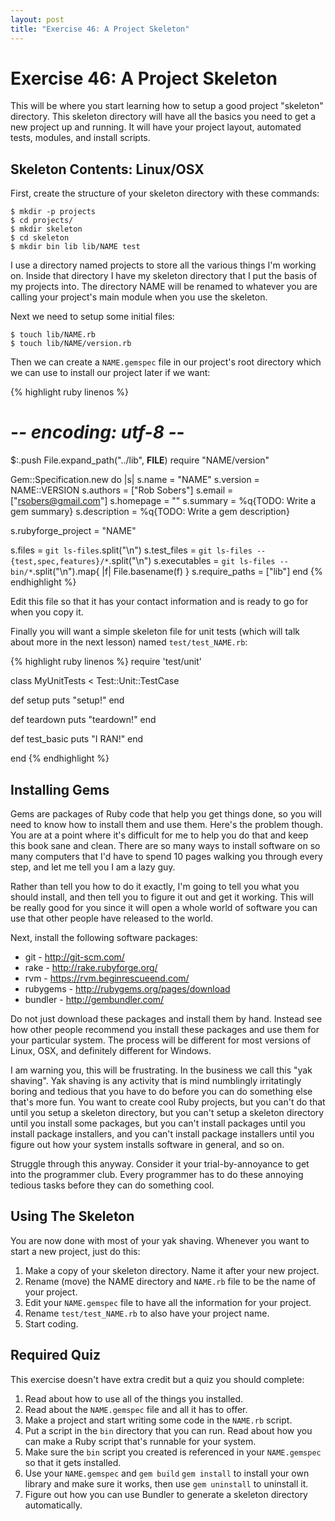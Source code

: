 ```yaml
---
layout: post
title: "Exercise 46: A Project Skeleton"
---
```

# Exercise 46: A Project Skeleton
This will be where you start learning how to setup a good project "skeleton" directory. This skeleton directory will have all the basics you need to get a new project up and running. It will have your project layout, automated tests, modules, and install scripts.

## Skeleton Contents: Linux/OSX
First, create the structure of your skeleton directory with these commands:

    $ mkdir -p projects
    $ cd projects/
    $ mkdir skeleton
    $ cd skeleton
    $ mkdir bin lib lib/NAME test

I use a directory named projects to store all the various things I'm working on. Inside that directory I have my skeleton directory that I put the basis of my projects into. The directory NAME will be renamed to whatever you are calling your project's main module when you use the skeleton.

Next we need to setup some initial files:

    $ touch lib/NAME.rb
    $ touch lib/NAME/version.rb

Then we can create a `NAME.gemspec` file in our project's root directory which we can use to install our project later if we want:

{% highlight ruby linenos %}
# -*- encoding: utf-8 -*-
$:.push File.expand_path("../lib", __FILE__)
require "NAME/version"

Gem::Specification.new do |s|
  s.name        = "NAME"
  s.version     = NAME::VERSION
  s.authors     = ["Rob Sobers"]
  s.email       = ["rsobers@gmail.com"]
  s.homepage    = ""
  s.summary     = %q{TODO: Write a gem summary}
  s.description = %q{TODO: Write a gem description}

  s.rubyforge_project = "NAME"

  s.files         = `git ls-files`.split("\n")
  s.test_files    = `git ls-files -- {test,spec,features}/*`.split("\n")
  s.executables   = `git ls-files -- bin/*`.split("\n").map{ |f| File.basename(f) }
  s.require_paths = ["lib"]
end
{% endhighlight %}

Edit this file so that it has your contact information and is ready to go for when you copy it.

Finally you will want a simple skeleton file for unit tests (which will talk about more in the next lesson) named `test/test_NAME.rb`:

{% highlight ruby linenos %}
require 'test/unit'

class MyUnitTests < Test::Unit::TestCase

  def setup
    puts "setup!"
  end

  def teardown
    puts "teardown!"
  end

  def test_basic
    puts "I RAN!"
  end

end
{% endhighlight %}

## Installing Gems
Gems are packages of Ruby code that help you get things done, so you will need to know how to install them and use them. Here's the problem though. You are at a point where it's difficult for me to help you do that and keep this book sane and clean. There are so many ways to install software on so many computers that I'd have to spend 10 pages walking you through every step, and let me tell you I am a lazy guy.

Rather than tell you how to do it exactly, I'm going to tell you what you should install, and then tell you to figure it out and get it working. This will be really good for you since it will open a whole world of software you can use that other people have released to the world.

Next, install the following software packages:

* git - http://git-scm.com/
* rake - http://rake.rubyforge.org/
* rvm - https://rvm.beginrescueend.com/
* rubygems - http://rubygems.org/pages/download
* bundler - http://gembundler.com/ 

Do not just download these packages and install them by hand. Instead see how other people recommend you install these packages and use them for your particular system. The process will be different for most versions of Linux, OSX, and definitely different for Windows.

I am warning you, this will be frustrating. In the business we call this "yak shaving". Yak shaving is any activity that is mind numblingly irritatingly boring and tedious that you have to do before you can do something else that's more fun. You want to create cool Ruby projects, but you can't do that until you setup a skeleton directory, but you can't setup a skeleton directory until you install some packages, but you can't install packages until you install package installers, and you can't install package installers until you figure out how your system installs software in general, and so on.

Struggle through this anyway. Consider it your trial-by-annoyance to get into the programmer club. Every programmer has to do these annoying tedious tasks before they can do something cool.

## Using The Skeleton
You are now done with most of your yak shaving. Whenever you want to start a new project, just do this:

1. Make a copy of your skeleton directory. Name it after your new project.
2. Rename (move) the NAME directory and `NAME.rb` file to be the name of your project.
3. Edit your `NAME.gemspec` file to have all the information for your project.
4. Rename `test/test_NAME.rb` to also have your project name.
5. Start coding.

## Required Quiz
This exercise doesn't have extra credit but a quiz you should complete:

1. Read about how to use all of the things you installed.
2. Read about the `NAME.gemspec` file and all it has to offer.
3. Make a project and start writing some code in the `NAME.rb` script.
4. Put a script in the `bin` directory that you can run. Read about how you can make a Ruby script that's runnable for your system.
5. Make sure the `bin` script you created is referenced in your `NAME.gemspec` so that it gets installed.
6. Use your `NAME.gemspec` and `gem build` `gem install` to install your own library and make sure it works, then use `gem uninstall` to uninstall it.
7. Figure out how you can use Bundler to generate a skeleton directory automatically.
